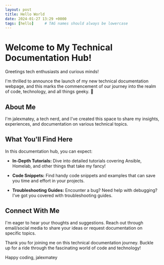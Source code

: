```yaml
---
layout: post
title: Hello World
date: 2024-01-27 13:29 +0000
tags: [hello]     # TAG names should always be lowercase
---
```


# Welcome to My Technical Documentation Hub!

Greetings tech enthusiasts and curious minds!

I'm thrilled to announce the launch of my new technical documentation webpage, and this marks the commencement of our journey into the realm of code, technology, and all things geeky. 🚀

## About Me

I'm jalexmatey, a tech nerd, and I've created this space to share my insights, experiences, and documentation on various technical topics.

## What You'll Find Here

In this documentation hub, you can expect:

- **In-Depth Tutorials:** Dive into detailed tutorials covering Ansible, Homelab, and other things that take my fancy!

- **Code Snippets:** Find handy code snippets and examples that can save you time and effort in your projects.

- **Troubleshooting Guides:** Encounter a bug? Need help with debugging? I've got you covered with troubleshooting guides.

## Connect With Me

I'm eager to hear your thoughts and suggestions. Reach out through email/social media to share your ideas or request documentation on specific topics.

Thank you for joining me on this technical documentation journey. Buckle up for a ride through the fascinating world of code and technology!

Happy coding,
jalexmatey
